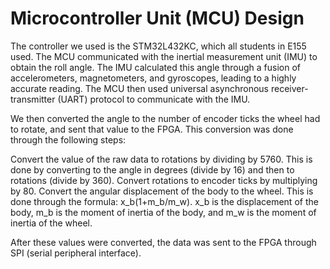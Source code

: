 # Microcontroller Unit (MCU) Design

The controller we used is the STM32L432KC, which all students in E155 used. The MCU communicated with the inertial measurement unit (IMU) to obtain the roll angle. The IMU calculated this angle through a fusion of accelerometers, magnetometers, and gyroscopes, leading to a highly accurate reading. The MCU then used universal asynchronous receiver-transmitter (UART) protocol to communicate with the IMU. 

We then converted the angle to the number of encoder ticks the wheel had to rotate, and sent that value to the FPGA. This conversion was done through the following steps:

Convert the value of the raw data to rotations by dividing by 5760. This is done by converting to the angle in degrees (divide by 16) and then to rotations (divide by 360).
Convert rotations to encoder ticks by multiplying by 80.
Convert the angular displacement of the body to the wheel. This is done through the formula: x_b(1+m_b/m_w). x_b is the displacement of the body, m_b is the moment of inertia of the body, and m_w is the moment of inertia of the wheel.

After these values were converted, the data was sent to the FPGA through SPI (serial peripheral interface).

